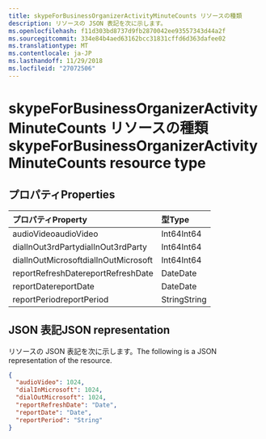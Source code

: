 ```yaml
---
title: skypeForBusinessOrganizerActivityMinuteCounts リソースの種類
description: リソースの JSON 表記を次に示します。
ms.openlocfilehash: f11d303bd8737d9fb2870042ee93557343d44a2f
ms.sourcegitcommit: 334e84b4aed63162bcc31831cffd6d363dafee02
ms.translationtype: MT
ms.contentlocale: ja-JP
ms.lasthandoff: 11/29/2018
ms.locfileid: "27072506"
---
```

# <a name="skypeforbusinessorganizeractivityminutecounts-resource-type"></a><span data-ttu-id="58fa0-103">skypeForBusinessOrganizerActivityMinuteCounts リソースの種類</span><span class="sxs-lookup"><span data-stu-id="58fa0-103">skypeForBusinessOrganizerActivityMinuteCounts resource type</span></span>

## <a name="properties"></a><span data-ttu-id="58fa0-104">プロパティ</span><span class="sxs-lookup"><span data-stu-id="58fa0-104">Properties</span></span>

| <span data-ttu-id="58fa0-105">プロパティ</span><span class="sxs-lookup"><span data-stu-id="58fa0-105">Property</span></span>           | <span data-ttu-id="58fa0-106">型</span><span class="sxs-lookup"><span data-stu-id="58fa0-106">Type</span></span>   |
| :----------------- | :----- |
| <span data-ttu-id="58fa0-107">audioVideo</span><span class="sxs-lookup"><span data-stu-id="58fa0-107">audioVideo</span></span>         | <span data-ttu-id="58fa0-108">Int64</span><span class="sxs-lookup"><span data-stu-id="58fa0-108">Int64</span></span>  |
| <span data-ttu-id="58fa0-109">dialInOut3rdParty</span><span class="sxs-lookup"><span data-stu-id="58fa0-109">dialInOut3rdParty</span></span>  | <span data-ttu-id="58fa0-110">Int64</span><span class="sxs-lookup"><span data-stu-id="58fa0-110">Int64</span></span>  |
| <span data-ttu-id="58fa0-111">dialInOutMicrosoft</span><span class="sxs-lookup"><span data-stu-id="58fa0-111">dialInOutMicrosoft</span></span> | <span data-ttu-id="58fa0-112">Int64</span><span class="sxs-lookup"><span data-stu-id="58fa0-112">Int64</span></span>  |
| <span data-ttu-id="58fa0-113">reportRefreshDate</span><span class="sxs-lookup"><span data-stu-id="58fa0-113">reportRefreshDate</span></span>  | <span data-ttu-id="58fa0-114">Date</span><span class="sxs-lookup"><span data-stu-id="58fa0-114">Date</span></span>   |
| <span data-ttu-id="58fa0-115">reportDate</span><span class="sxs-lookup"><span data-stu-id="58fa0-115">reportDate</span></span>         | <span data-ttu-id="58fa0-116">Date</span><span class="sxs-lookup"><span data-stu-id="58fa0-116">Date</span></span>   |
| <span data-ttu-id="58fa0-117">reportPeriod</span><span class="sxs-lookup"><span data-stu-id="58fa0-117">reportPeriod</span></span>       | <span data-ttu-id="58fa0-118">String</span><span class="sxs-lookup"><span data-stu-id="58fa0-118">String</span></span> |

## <a name="json-representation"></a><span data-ttu-id="58fa0-119">JSON 表記</span><span class="sxs-lookup"><span data-stu-id="58fa0-119">JSON representation</span></span>

<span data-ttu-id="58fa0-120">リソースの JSON 表記を次に示します。</span><span class="sxs-lookup"><span data-stu-id="58fa0-120">The following is a JSON representation of the resource.</span></span>

<!-- {
  "blockType": "resource",
  "@odata.type": "microsoft.graph.skypeForBusinessOrganizerActivityMinuteCounts"
} -->

```json
{
  "audioVideo": 1024, 
  "dialInMicrosoft": 1024, 
  "dialOutMicrosoft": 1024, 
  "reportRefreshDate": "Date", 
  "reportDate": "Date", 
  "reportPeriod": "String"
}
```
